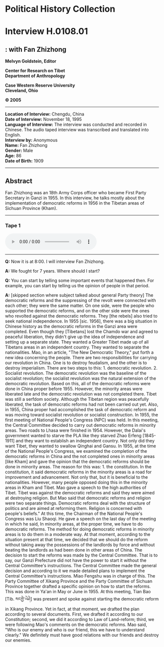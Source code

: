 # Political History Collection  
# Interview H.0108.01  
##  : with Fan Zhizhong  
  
**Melvyn Goldstein, Editor**  

**Center for Research on Tibet**  
**Department of Anthropology**  

**Case Western Reserve University**  
**Cleveland, Ohio**  

**© 2005**  

---  
**Location of Interview:** Chengdu, China   
**Date of Interview:** November 18, 1995  
**Language of Interview:** The interview was conducted and recorded in Chinese. The audio taped interview was transcribed and translated into English.  
**Interview by:** Anonymous  
**Name:** Fan Zhizhong  
**Gender:** Male  
**Age:** 86  
**Date of Birth:** 1909  
  
---  
## Abstract  

 Fan Zhizhong was an 18th Army Corps officer who became First Party Secretary in Ganzi in 1955. In this interview, he talks mostly about the implementation of democratic reforms in 1956 in the Tibetan areas of Sichuan Province (Kham).   

---  
### Tape 1  

<audio controls>
<source src="https://tile.loc.gov/storage-services/service/asian/asiantoha/H_0108_01/H_0108_01.mp3" type="audio/mp3">
Your browser does not support the audio element.
</audio>  

---

**Q:**  Now it is at 8:00. I will interview Fan Zhizhong.   

**A:**  We fought for 7 years. Where should I start?   

**Q:**  You can start by telling some important events that happened then. For example, you can start by telling us the opinion of people in that period.   

**A:**  [skipped section where subject talked about general Party theory] The democratic reforms and the suppressing of the revolt were connected with each other; they were the same matter. On one side, were the people who supported the democratic reforms, and on the other side were the ones who revolted against the democratic reforms. They [the rebels] also tried to seek national independence. In 1955 [sic. 1956], there was a big situation in Chinese history as the democratic reforms in the Ganzi area were completed. Even though they [Tibetans] lost the Chamdo war and agreed to peaceful liberation, they didn't give up the idea of independence and setting up a separate state. They wanted a Greater Tibet made up of all Tibetans areas in an independent country. They wanted to separate the nationalities. Mao, in an article, "The New Democratic Theory," put forth a new idea concerning the people. There are two responsibilities for carrying our revolution in China. One is to destroy feudalism, and the other is to destroy imperialism. There are two steps to this: 1. democratic revolution. 2. Socialist revolution. The democratic revolution was the baseline of the socialist revolution; the socialist revolution was the natural extension of the democratic revolution. Based on this, all of the democratic reforms were done in China proper before 1955. However, the minority areas were liberated late and the democratic revolution was not completed there. Tibet was still a serfdom society. Although the Tibetan region was peacefully liberated, the task of democratic reforms had not been carried out yet. Also, in 1955, China proper had accomplished the task of democratic reform and was moving toward socialist revolution or socialist construction. In 1955, the first meeting of National People's Congress (NPC) was held. In this meeting, the Central Committee decided to carry out democratic reforms in minority areas. Two roads to Lhasa were finished in 1954. However, the Dalai's government wanted to starve the PLA like they starved Zhao Erfeng [1845-1911] and they want to establish an independent country. Not only did they want Tibet, they wanted to swallow Qinghai and Gansu. In 1955, at the time of the National People's Congress, we examined the completion of the democratic reforms in China and the not completed ones in minority areas [like Kham] and gave the opinion that the democratic reforms should be done in minority areas. The reason for this was: 1. the constitution. In the constitution, it said democratic reforms in the minority areas is a road for improvement and advancement. Not only that, but it is beneficial to the nationalities. However, many people opposed doing this in the minority areas in Kham and Tibet. Mao gave a speech to the high authorities of Tibet. Tibet was against the democratic reforms and said they were aimed at destroying religion. But Mao said that democratic reforms and religion were two separate things. Democratic reforms deal with the structure of politics and are aimed at reforming them. Religion is concerned with people's beliefs." At this time, the Chairman of the National People's Congress was Liu Shaoqi. He gave a speech on the last day of the meeting in which he said, In minority areas, at the proper time, we have to do democratic reforms. The method for doing democratic reforms in minority areas is to do them in a moderate way. At that moment, according to the situation present at that time, we decided that we should do the reform without taking away the possessions of the landlords by force and without beating the landlords as had been done in other areas of China. The decision to start the reforms was made by the Central Committee. That is to say, our Ganzi Prefecture did not have the power to start it without the Central Committee's instructions. The Central Committee made the general decision and according to it we made detailed plans to implement the Central Committee's instructions. Miao Fengshu was in charge of this. The Party Committee of Xikang Province and the Party Committee of Sichuan Province together drafted a specific opinion on how to start the reforms. This was done in Ya'an in May or June in 1955. At this meeting, Tian Bao [Tib. སངགྱེ་ཡེཤེ] was present and spoke against starting the democratic reform in Xikang Province. Yet in fact, at that moment, we drafted the plan according to several documents. First, we drafted it according to our Constitution; second, we did it according to Law of Land-reform; third, we were following Mao's comments on the democratic reforms. Mao said, "Who is our enemy and who is our friend, this we have to understand clearly." We definitely must have good relations with our friends and destroy our enemies.   

